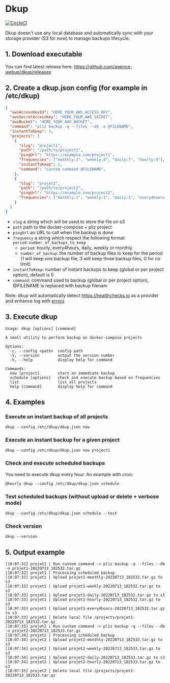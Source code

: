 # Dkup

[![CircleCI](https://circleci.com/gh/agence-webup/dkup.svg?style=svg)](https://circleci.com/gh/agence-webup/dkup)

Dkup doesn't use any local database and automatically sync with your storage provider (S3 for now) to manage backups lifecycle.

## 1. Download executable 

You can find latest release here: https://github.com/agence-webup/dkup/releases

## 2. Create a dkup.json config (for example in /etc/dkup)

```json
{
  "awsAccessKeyId": "HERE_YOUR_AWS_ACCESS_KEY",
  "awsSecretAccessKey": "HERE_YOUR_AWS_SECRET",
  "awsBucket": "HERE_YOUR_AWS_BUCKET",
  "command": "pliz backup -q --files --db -o @FILENAME",
  "instantToKeep": 3,
  "projects": [
    {
      "slug": "project1",
      "path": "/path/to/project1",
      "pingUrl": "https://example.com/project1",
      "frequencies": ["monthly:1", "weekly:4", "daily:7", "hourly:4"],
      "instantToKeep": 2,
      "command": "custom command @FILENAME",
    },
    {
      "slug": "projet2",
      "path": "/path/to/project2",
      "pingUrl": "https://example.com/project2",
      "frequencies": ["monthly:1", "weekly:1", "daily:1", "every4hours:6"]
    }
  ]
}
```

* `slug` a string which will be used to store the file on s3
* `path` path to the docker-compose + pliz project
* `pingUrl` an URL to call when the backup is done 
* `frequency` a string which respect the following format `period:number_of_backups_to_keep`
  * `period`: hourly, every4hours, daily, weekly or monthly
  * `number_of_backup`: the number of backup files to keep for the period (1 will keep one backup file, 3 will keep three backup files, 0 for no limit)
* `instantToKeep`: number of instant backups to keep (global or per project option), default is 5
* `command`: command used to backup (global or per project option), @FILENAME is replaced with backup filenam

Note: dkup will automatically detect https://healthchecks.io as a provider and enhance log with [errors](https://healthchecks.io/docs/attaching_logs/)

## 3. Execute dkup

```
Usage: dkup [options] [command]

A small utility to perform backup on docker-compose projects

Options:
  -c, --config <path>  config path
  -V, --version        output the version number
  -h, --help           display help for command

Commands:
  now [project]        start an immediate backup
  schedule [options]   check and execute backup based on frequencies
  list                 list all projects
  help [command]       display help for command
```

## 4. Examples

### Execute an instant backup of all projects

```
dkup --config /etc/dkup/dkup.json now
```

### Execute an instant backup for a given project

```
dkup --config /etc/dkup/dkup.json now project1
```

### Check and execute scheduled backups

You need to execute dkup every hour. An example with cron:

```
@hourly dkup --config /etc/dkup/dkup.json schedule
```
 
### Test scheduled backups (without upload or delete + verbose mode)

```
dkup --config /etc/dkup/dkup.json schedule --test
```

### Check version

```
dkup --version
```

## 5. Output example

```
[18:07:32] projet1 | Run custom command -> pliz backup -q --files --db -o projet1-20220713_182532.tar.gz
[18:07:32] projet1 | Processing scheduled backup
[18:07:32] projet1 | Upload projet1-monthly-20220713_182532.tar.gz to s3
[18:07:33] projet1 | Upload projet1-weekly-20220713_182532.tar.gz to s3
[18:07:33] projet1 | Upload projet1-daily-20220713_182532.tar.gz to s3
[18:07:33] projet1 | Upload projet1-hourly-20220713_182532.tar.gz to s3
[18:07:33] projet1 | Upload projet1-every4hours-20220713_182532.tar.gz to s3
[18:07:33] projet1 | Delete local file /projects/projet1-20220713_182532.tar.gz
[18:07:33] projet2 | Run custom command -> pliz backup -q --files --db -o projet2-20220713_182533.tar.gz
[18:07:34] projet2 | Processing scheduled backup
[18:07:34] projet2 | Upload projet2-monthly-20220713_182533.tar.gz to s3
[18:07:34] projet2 | Upload projet2-weekly-20220713_182533.tar.gz to s3
[18:07:34] projet2 | Upload projet2-daily-20220713_182533.tar.gz to s3
[18:07:34] projet2 | Upload projet2-hourly-20220713_182533.tar.gz to s3
[18:07:35] projet2 | Delete local file /projects/projet2-20220713_182533.tar.gz
```
